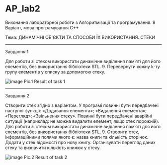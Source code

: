# AP_lab2
Виконання лабораторної роботи з Алгоритмізації та програмування. 9 Варіант, мова програмування C++

Тема: ДИНАМІЧНІ ОБ'ЄКТИ ТА СПОСОБИ ЇХ ВИКОРИСТАННЯ. СТЕКИ

----------------------------------------------------------------------------------------------------------------------------------------------------------------------------------------------------------------------
Завдання 1

Для роботи зі стеком використати динамічне виділення пам’яті для його елементів, без використання бібліотеки STL.
9.	Перевернути кожну k-ту групу елементів у списку за допомогою стеку. 


![image](https://github.com/Taras-P-Kob/AP_lab2/assets/119957094/decf1229-a0bd-4da1-b290-4c27ddf1a47e)
Pic.1 Result of task 1

----------------------------------------------------------------------------------------------------------------------------------------------------------------------------------------------------------------------

Завдання 2

Створити стек згідно з варіантом. У програмі повинні бути передбачені наступні функції: «Додавання елемента»; «Видалення елемента»; «Перегляд»; «Звільнення стеку». Повинні бути передбачені аварійні ситуації (наприклад: не можна видалити елемент, якщо стек порожній). Для роботи зі стеком використати динамічне виділення пам’яті для його елементів, без використання бібліотеки STL.
9.	Створити стек, інформаційними полями якого є: назва книги та кількість сторінок. Додати у стек відомості про нову книгу. Організувати перегляд даних стеку та визначити кількість книжок у стеку.

![image](https://github.com/Taras-P-Kob/AP_lab2/assets/119957094/5c008552-00f4-41a4-a61e-1fc4350aa4a2)
Pic.2 Result of task 2
